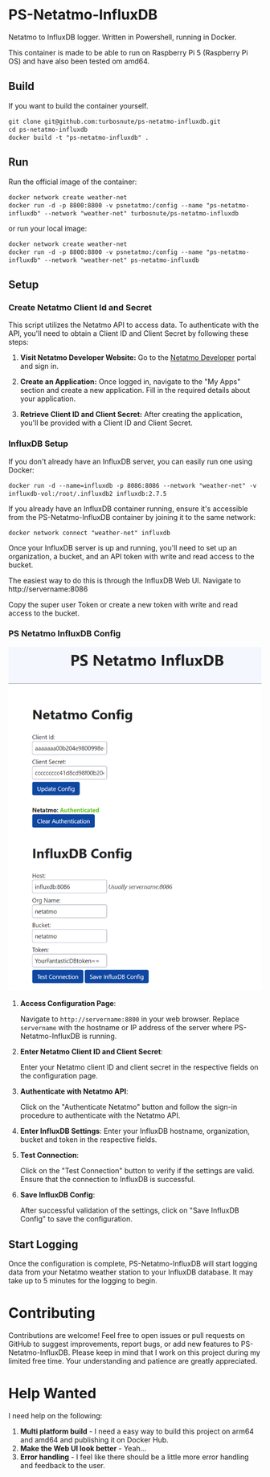 # PS-Netatmo-InfluxDB
Netatmo to InfluxDB logger. Written in Powershell, running in Docker.

This container is made to be able to run on Raspberry Pi 5 (Raspberry Pi OS) and have also been tested om amd64.
 
## Build
If you want to build the container yourself.
```
git clone git@github.com:turbosnute/ps-netatmo-influxdb.git
cd ps-netatmo-influxdb
docker build -t "ps-netatmo-influxdb" .
```

## Run
Run the official image of the container:
```
docker network create weather-net
docker run -d -p 8800:8800 -v psnetatmo:/config --name "ps-netatmo-influxdb" --network "weather-net" turbosnute/ps-netatmo-influxdb
```

or run your local image:
```
docker network create weather-net
docker run -d -p 8800:8800 -v psnetatmo:/config --name "ps-netatmo-influxdb" --network "weather-net" ps-netatmo-influxdb
```

## Setup
### Create Netatmo Client Id and Secret
This script utilizes the Netatmo API to access data. To authenticate with the API, you'll need to obtain a Client ID and Client Secret by following these steps:

1. **Visit Netatmo Developer Website:** Go to the [Netatmo Developer](https://dev.netatmo.com) portal and sign in.

2. **Create an Application:** Once logged in, navigate to the "My Apps" section and create a new application. Fill in the required details about your application.

3. **Retrieve Client ID and Client Secret:** After creating the application, you'll be provided with a Client ID and Client Secret.

### InfluxDB Setup
If you don't already have an InfluxDB server, you can easily run one using Docker:
```
docker run -d --name=influxdb -p 8086:8086 --network "weather-net" -v influxdb-vol:/root/.influxdb2 influxdb:2.7.5
```

If you already have an InfluxDB container running, ensure it's accessible from the PS-Netatmo-InfluxDB container by joining it to the same network:
```
docker network connect "weather-net" influxdb
```
Once your InfluxDB server is up and running, you'll need to set up an organization, a bucket, and an API token with write and read access to the bucket.

The easiest way to do this is through the InfluxDB Web UI. Navigate to http://servername:8086

Copy the super user Token or create a new token with write and read access to the bucket.

### PS Netatmo InfluxDB Config
![WebUi Screenshot](https://raw.githubusercontent.com/turbosnute/ps-netatmo-influxdb/main/doc/webui.png)
1. **Access Configuration Page**:

   Navigate to `http://servername:8800` in your web browser. Replace `servername` with the hostname or IP address of the server where PS-Netatmo-InfluxDB is running.

2. **Enter Netatmo Client ID and Client Secret**:

   Enter your Netatmo client ID and client secret in the respective fields on the configuration page.

3. **Authenticate with Netatmo API**:

   Click on the "Authenticate Netatmo" button and follow the sign-in procedure to authenticate with the Netatmo API.

4. **Enter InfluxDB Settings**:
    Enter your InfluxDB hostname, organization, bucket and token in the respective fields.

   
5. **Test Connection**:

   Click on the "Test Connection" button to verify if the settings are valid. Ensure that the connection to InfluxDB is successful.

6. **Save InfluxDB Config**:

   After successful validation of the settings, click on "Save InfluxDB Config" to save the configuration.

## Start Logging

Once the configuration is complete, PS-Netatmo-InfluxDB will start logging data from your Netatmo weather station to your InfluxDB database. It may take up to 5 minutes for the logging to begin.

# Contributing
Contributions are welcome! Feel free to open issues or pull requests on GitHub to suggest improvements, report bugs, or add new features to PS-Netatmo-InfluxDB. Please keep in mind that I work on this project during my limited free time. Your understanding and patience are greatly appreciated.

# Help Wanted
I need help on the following:
1. **Multi platform build** - I need a easy way to build this project on arm64 and amd64 and publishing it on Docker Hub.
2. **Make the Web UI look better** - Yeah...
3. **Error handling** - I feel like there should be a little more error handling and feedback to the user. 